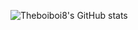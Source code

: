 ![Theboiboi8's GitHub stats](https://github-readme-stats.vercel.app/api?username=theboiboi8&theme=monokai&show_icons=true)
